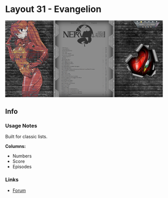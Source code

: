 # Layout 31 - Evangelion

![](gallery/demo.jpg)

## Info

### Usage Notes

Built for classic lists.

**Columns:**

- Numbers
- Score
- Episodes

### Links

- [Forum](https://myanimelist.net/forum/?topicid=1353665)